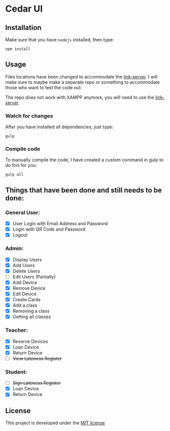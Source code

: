 # Cedar UI

## Installation
Make sure that you have `nodejs` installed, then type:

    npm install

## Usage

Files locations have been changed to accommodate the [link-server](https://github.com/Jewel-Systems/link-server). I will make sure to maybe make a separate repo or something to accommodate those who want to test the code out.

The repo does not work with XAMPP anymore, you will need to use the [link-server](https://github.com/Jewel-Systems/link-server).

### Watch for changes

After you have installed all dependencies, just type:

    gulp
    
### Compile code

To manually compile the code, I have created a custom command in gulp to do this for you:

    gulp all

## Things that have been done and still needs to be done:
### General User:
- [x] User Login with Email Address and Password
- [x] Login with QR Code and Password
- [x] Logout

### Admin:
- [x] Display Users
- [x] Add Users
- [x] Delete Users
- [ ] Edit Users (Partially)
- [x] Add Device
- [x] Remove Device
- [x] Edit Device
- [x] Create Cards
- [x] Add a class
- [x] Removing a class
- [x] Getting all classes

### Teacher:
- [x] Reserve Devices
- [x] Loan Device
- [x] Return Device
- [ ] ~~View Lateness Register~~

### Student:
- [ ] ~~Sign Lateness Register~~
- [x] Loan Device
- [x] Return Device

## License
This project is developed under the [MIT license](LICENSE)

